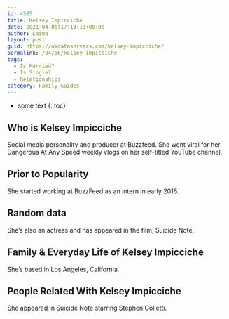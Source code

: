 ```yaml
---
id: 4585
title: Kelsey Impicciche
date: 2021-04-06T17:13:13+00:00
author: Laima
layout: post
guid: https://ukdataservers.com/kelsey-impicciche/
permalink: /04/06/kelsey-impicciche
tags:
  - Is Married?
  - Is Single?
  - Relationships
category: Family Guides
---
```


* some text
{: toc}


## Who is Kelsey Impicciche
                  
                  
                  
Social media personality and producer at Buzzfeed. She went viral for her Dangerous At Any Speed weekly vlogs on her self-titled YouTube channel.
                  
              
            
              
            
                
                
                
## Prior to Popularity
                  
                  
                  
She started working at BuzzFeed as an intern in early 2016.
                  
              
            
              
            
                
                
                
## Random data
                  
                  
                  
She&#8217;s also an actress and has appeared in the film, Suicide Note.
                  
              
            
              
            
                
                
                
## Family & Everyday Life of Kelsey Impicciche
                  
                  
                  
She&#8217;s based in Los Angeles, California.
                  
              
            
              
            
                
                
                
## People Related With Kelsey Impicciche
                  
                  
                  
She appeared in Suicide Note starring Stephen Colletti.
                  
              
            
              
            
                
              
            
              
              
            
            
              
            
          
          
          